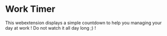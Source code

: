 Work Timer
======
This webextension displays a simple countdown to help you managing your day at work !
Do not watch it all day long ;) !